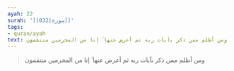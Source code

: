 ```yaml
---
ayah: 22
surah: '[[032|سورة]]'
tags:
- quran/ayah
text: ومن أظلم ممن ذكر بآيات ربه ثم أعرض عنها ۚ إنا من المجرمين منتقمون
---
```

> ومن أظلم ممن ذكر بآيات ربه ثم أعرض عنها ۚ إنا من المجرمين منتقمون
